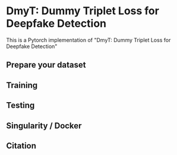 # DmyT: Dummy Triplet Loss for Deepfake Detection

This is a Pytorch implementation of "DmyT: Dummy Triplet Loss for Deepfake Detection"

## Prepare your dataset

## Training

## Testing

## Singularity / Docker

## Citation